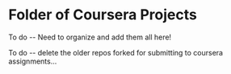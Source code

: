 Folder of Coursera Projects 
===================

To do -- Need to organize and add them all here!   

To do -- delete the older repos forked for submitting to coursera assignments...
